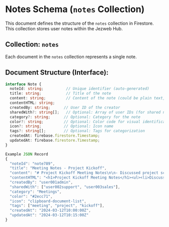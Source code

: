 # Notes Schema (`notes` Collection)

This document defines the structure of the `notes` collection in Firestore. This collection stores user notes within the Jezweb Hub.

## Collection: `notes`

Each document in the `notes` collection represents a single note.

## Document Structure (Interface):

```typescript
interface Note {
  noteId: string;          // Unique identifier (auto-generated)
  title: string;           // Title of the note
  content: string;         // Content of the note (could be plain text, Markdown, or even HTML)
  contentHTML: string;
  createdBy: string;      // User ID of the creator
  sharedWith?: string[];   // Optional: Array of user IDs (for shared notes)
  category?: string;      // Optional: Category for the note
  color?: string;         // Optional: Color code for visual identification
  icon?: string;          // Optional: Icon name
  tags?: string[];        // Optional: Tags for categorization
  createdAt: firebase.firestore.Timestamp;
  updatedAt: firebase.firestore.Timestamp;
}

Example JSON Record
{
  "noteId": "note789",
  "title": "Meeting Notes - Project Kickoff",
  "content": "# Project Kickoff Meeting Notes\n\n- Discussed project scope\n- Agreed on timelines\n- Assigned tasks",
  "contentHTML": "<h1>Project Kickoff Meeting Notes</h1><ul><li>Discussed project scope</li><li>Agreed on timelines</li><li>Assigned tasks</li></ul>",
  "createdBy": "user001admin",
  "sharedWith": ["user002support", "user003sales"],
  "category": "Meetings",
  "color": "#2ecc71",
  "icon": "clipboard-document-list",
  "tags": ["meeting", "project", "kickoff"],
  "createdAt": "2024-03-12T10:00:00Z",
  "updatedAt": "2024-03-12T10:15:00Z"
}